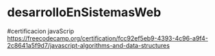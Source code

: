 # desarrolloEnSistemasWeb

#certificacion javaScrip
https://freecodecamp.org/certification/fcc92ef5eb9-4393-4c96-a9f4-2c8641a5f9d7/javascript-algorithms-and-data-structures
